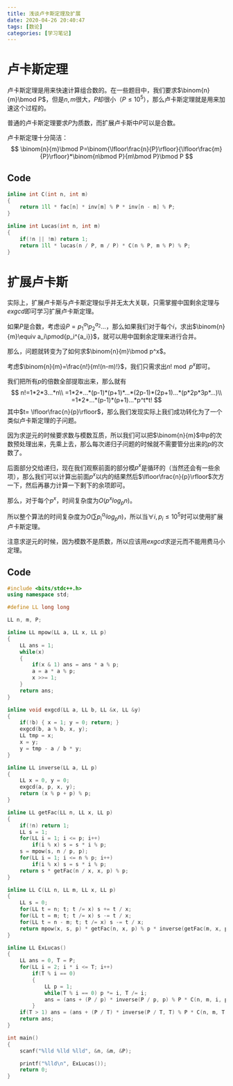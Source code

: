 ```yaml
---
title: 浅谈卢卡斯定理及扩展
date: 2020-04-26 20:40:47
tags: [数论]
categories: [学习笔记]
---
```


# 卢卡斯定理

卢卡斯定理是用来快速计算组合数的。在一些题目中，我们要求$\binom{n}{m}\bmod P$，但是$n,m$很大，$P$却很小（$P\le 10^5$），那么卢卡斯定理就是用来加速这个过程的。

普通的卢卡斯定理要求$P$为质数，而扩展卢卡斯中$P$可以是合数。

卢卡斯定理十分简洁：
$$
\binom{n}{m}\bmod P=\binom{\lfloor\frac{n}{P}\rfloor}{\lfloor\frac{m}{P}\rfloor}*\binom{n\bmod P}{m\bmod P}\bmod P
$$
<!--more-->

## Code

```c++
inline int C(int n, int m)
{
    return 1ll * fac[n] * inv[m] % P * inv[n - m] % P;
}

inline int Lucas(int n, int m)
{
    if(!n || !m) return 1;
    return 1ll * lucas(n / P, m / P) * C(n % P, m % P) % P;
}
```



# 扩展卢卡斯

实际上，扩展卢卡斯与卢卡斯定理似乎并无太大关联，只需掌握中国剩余定理与$exgcd$即可学习扩展卢卡斯定理。

如果$P$是合数，考虑设$P=p_1^{a_1}p_2^{a_2}...$，那么如果我们对于每个$i$，求出$\binom{n}{m}\equiv a_i\pmod{p_i^{a_i}}$，就可以用中国剩余定理来进行合并。

那么，问题就转变为了如何求$\binom{n}{m}\bmod p^x$。

考虑$\binom{n}{m}=\frac{n!}{m!(n-m)!}$，我们只需求出$n!\bmod p^x$即可。

我们把所有$p$的倍数全部提取出来，那么就有
$$
n!=1*2*3...*n\\
=1*2*...*(p-1)*(p+1)*...*(2p-1)*(2p+1)...*(p*2p*3p*...)\\
=1*2*...*(p-1)*(p+1)...*p^t*t!
$$
其中$t= \lfloor\frac{n}{p}\rfloor$，那么我们发现实际上我们成功转化为了一个类似卢卡斯定理的子问题。

因为求逆元的时候要求数与模数互质，所以我们可以把$\binom{n}{m}$中$p$的次数预处理出来，先乘上去，那么每次递归子问题的时候就不需要管分出来的$p$的次数了。

后面部分交给递归，现在我们观察前面的部分模$p^x$是循环的（当然还会有一些余项），那么我们可以计算出前面$p^x$以内的结果然后$\lfloor\frac{n}{p}\rfloor$次方一下，然后再暴力计算一下剩下的余项即可。

那么，对于每个$p^x$，时间复杂度为$O(p^xlog_pn)$。

所以整个算法的时间复杂度为$O(\sum p_i^{a_i}log_pn)$，所以当$\forall i,p_i\le 10^5$时可以使用扩展卢卡斯定理。

注意求逆元的时候，因为模数不是质数，所以应该用$exgcd$求逆元而不能用费马小定理。

## Code

```c++
#include <bits/stdc++.h>
using namespace std;

#define LL long long

LL n, m, P;

inline LL mpow(LL a, LL x, LL p)
{
	LL ans = 1;
	while(x)
	{
		if(x & 1) ans = ans * a % p;
		a = a * a % p;
		x >>= 1;
	}
	return ans;
}

inline void exgcd(LL a, LL b, LL &x, LL &y)
{
	if(!b) { x = 1; y = 0; return; }
	exgcd(b, a % b, x, y);
	LL tmp = x;
	x = y;
	y = tmp - a / b * y;
}

inline LL inverse(LL a, LL p)
{
	LL x = 0, y = 0;
	exgcd(a, p, x, y);
	return (x % p + p) % p;
}

inline LL getFac(LL n, LL x, LL p)
{
	if(!n) return 1;
	LL s = 1;
	for(LL i = 1; i <= p; i++)
		if(i % x) s = s * i % p;
	s = mpow(s, n / p, p);
	for(LL i = 1; i <= n % p; i++)
		if(i % x) s = s * i % p;
	return s * getFac(n / x, x, p) % p;
}

inline LL C(LL n, LL m, LL x, LL p)
{
	LL s = 0;
	for(LL t = n; t; t /= x) s += t / x;
	for(LL t = m; t; t /= x) s -= t / x;
	for(LL t = n - m; t; t /= x) s -= t / x;
	return mpow(x, s, p) * getFac(n, x, p) % p * inverse(getFac(m, x, p), p) % p * inverse(getFac(n - m, x, p), p) % p;
}

inline LL ExLucas()
{
	LL ans = 0, T = P;
	for(LL i = 2; i * i <= T; i++)
		if(T % i == 0)
		{
			LL p = 1;
			while(T % i == 0) p *= i, T /= i;
			ans = (ans + (P / p) * inverse(P / p, p) % P * C(n, m, i, p) % P) % P;
		}
	if(T > 1) ans = (ans + (P / T) * inverse(P / T, T) % P * C(n, m, T, T) % P) % P;
	return ans;
}

int main()
{
	scanf("%lld %lld %lld", &n, &m, &P);

	printf("%lld\n", ExLucas());
	return 0;
}
```


